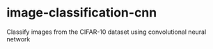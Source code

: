 # image-classification-cnn
Classify images from the CIFAR-10 dataset using convolutional neural network 
